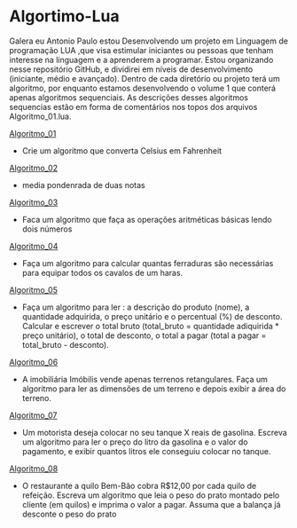 # Algortimo-Lua

Galera eu Antonio Paulo estou Desenvolvendo um projeto em Linguagem de programação LUA ,que visa estimular iniciantes ou pessoas que tenham interesse na linguagem e a aprenderem a programar. Estou organizando nesse repositório GitHub, e dividirei em níveis de desenvolvimento (iniciante, médio e avançado). Dentro de cada diretório ou projeto terá um algoritmo, por enquanto estamos desenvolvendo o volume 1 que conterá apenas algoritmos sequenciais. As descrições desses algoritmos sequencias estão em forma de comentários nos topos dos arquivos Algoritmo_01.lua.

[Algoritmo_01](https://github.com/paulinhoneto/Algoritmo-Lua/blob/master/Volume_01/Algoritmo_01.lua)
 * Crie um algoritmo que converta Celsius em Fahrenheit

[Algoritmo_02](https://github.com/paulinhoneto/Algoritmo-Lua/blob/master/Volume_01/Algoritmo_02.lua)
 * media pondenrada de duas notas
 
[Algoritmo_03](https://github.com/paulinhoneto/Algoritmo-Lua/blob/master/Volume_01/Algoritmo_03.lua)
 * Faca um algoritmo que faça as operações aritméticas básicas lendo dois números
 
[Algoritmo_04](https://github.com/paulinhoneto/Algoritmo-Lua/blob/master/Volume_01/Algoritmo_04.lua)
 * Faça um algoritmo para calcular quantas ferraduras são necessárias para equipar todos os cavalos de um haras. 

[Algoritmo_05](https://github.com/paulinhoneto/Algoritmo-Lua/blob/master/Volume_01/Algoritmo_05.lua)
 * Faça um algoritmo para ler : a descrição do produto (nome), a quantidade adquirida, o preço unitário
   e o percentual (%) de desconto. Calcular e escrever o total bruto (total_bruto = quantidade adiquirida *
   preço unitário), o total de desconto,  o total a pagar (total a pagar = total_bruto - desconto). 
 
[Algoritmo_06](https://github.com/paulinhoneto/Algoritmo-Lua/blob/master/Volume_01/Algoritmo_06.lua)
 * A imobiliária Imóbilis vende apenas terrenos retangulares. Faça um algoritmo para ler as
   dimensões de um terreno e depois exibir a área do terreno.

[Algoritmo_07](https://github.com/paulinhoneto/Algoritmo-Lua/blob/master/Volume_01/Algoritmo_07.lua)
 * Um motorista deseja colocar no seu tanque X reais de gasolina. Escreva um algoritmo para ler o
   preço do litro da gasolina e o valor do pagamento, e exibir quantos litros ele conseguiu colocar no
   tanque.
 
[Algoritmo_08](https://github.com/paulinhoneto/Algoritmo-Lua/blob/master/Volume_01/Algoritmo_08.lua)
 * O restaurante a quilo Bem-Bão cobra R$12,00 por cada quilo de refeição. Escreva um algoritmo
   que leia o peso do prato montado pelo cliente (em quilos) e imprima o valor a pagar. Assuma que a
   balança já desconte o peso do prato


